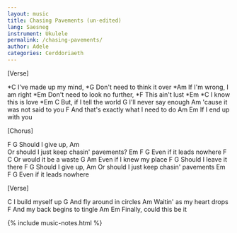 ```yaml
---
layout: music
title: Chasing Pavements (un-edited)
lang: Saesneg
instrument: Ukulele
permalink: /chasing-pavements/
author: Adele
categories: Cerddoriaeth
---
```

[Verse]

   *C
I've made up my mind,
 *G
Don't need to think it over
     *Am
If I'm wrong, I am right
*Em
Don't need to look no further,
*F
This ain't lust
   *Em             *C
I know this is love
*Em   C
But, if I tell the world
G
I'll never say enough
Am
'cause it was not said to you
   F
And that's exactly what I need to do
Am       Em
If I end up with you


[Chorus]

F             G
Should I give up,
   Am     
Or should I just keep chasin' pavements?
Em         F     G
Even if it leads nowhere
F                C
Or would it be a waste
G                Am
Even if I knew my place
F                G
Should I leave it there
F             G
Should I give up,
   Am
Or should I just keep chasin' pavements
Em         F     G
Even if it leads nowhere


[Verse]

C
I build myself up
G
And fly around in circles
Am
Waitin' as my heart drops
F
And my back begins to tingle
Am            Em
Finally, could this be it

{% include music-notes.html %}